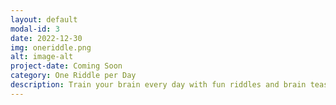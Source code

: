 ```yaml
---
layout: default
modal-id: 3
date: 2022-12-30
img: oneriddle.png
alt: image-alt
project-date: Coming Soon
category: One Riddle per Day
description: Train your brain every day with fun riddles and brain teaser games!
---
```

